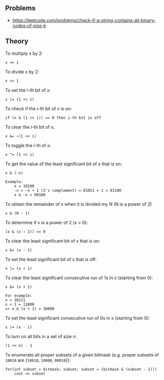 ## Problems
- https://leetcode.com/problems/check-if-a-string-contains-all-binary-codes-of-size-k

## Theory

To multiply x by 2: 

```
x << 1
```

To divide x by 2:

```
x >> 1
```

To set the i-th bit of x:

```
x |= (1 << i)
```

To check if the i-th bit of x is on:

```
if (x & (1 << i)) == 0 then i-th bit is off
```

To clear the i-th bit of x:

```
x &= ~(1 << i)
```

To toggle the i-th of x:

```
x ^= (1 << i)
```

To get the value of the least significant bit of x that is on:

```
x & (-x)

Example:
    x = 10100
    -x = ~x + 1 (2's complement) = 01011 + 1 = 01100
    x & -x = 00100
```

To obtain the remainder of x when it is divided my N (N is a power of 2)

```
x & (N - 1)
```

To determine if x is a power of 2 (x > 0):

```
(x & (x − 1)) == 0
```

To clear the least significant bit of x that is on:

```
x &= (x - 1)
```

To set the least significant bit of x that is off:

```
x |= (x + 1)
```

To clear the least significant consecutive run of 1s in x (starting from 0):

```
x &= (x + 1)

For example:
x = 10111
x + 1 = 11000
=> x & (x + 1) = 10000
```

To set the least significant consecutive run of 0s in x (starting from 0):

```
x |= (x - 1)
```

To turn on all bits in a set of size n:

```
(1 << n) - 1
```

To enumerate all proper subsets of a given bitmask (e.g. proper subsets of `10010` are {`10010`, `10000`, `00010`}):

```
for(int subset = bitmask; subset; subset = (bitmask & (subset - 1)))
    cout << subset
```
